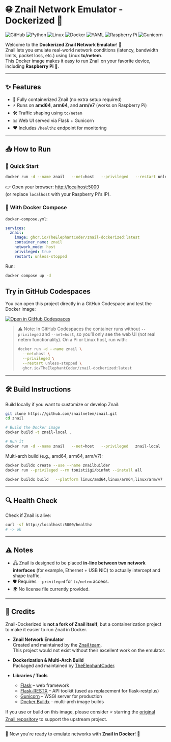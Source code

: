 # 🌐 Znail Network Emulator - Dockerized 🚀

![GitHub](https://img.shields.io/badge/github-%23121011.svg?style=for-the-badge&logo=github&logoColor=white) ![Python](https://img.shields.io/badge/python-3670A0?style=for-the-badge&logo=python&logoColor=ffdd54) ![Linux](https://img.shields.io/badge/Linux-FCC624?style=for-the-badge&logo=linux&logoColor=black) ![Docker](https://img.shields.io/badge/docker-%230db7ed.svg?style=for-the-badge&logo=docker&logoColor=white) ![YAML](https://img.shields.io/badge/yaml-%23ffffff.svg?style=for-the-badge&logo=yaml&logoColor=151515) ![Raspberry Pi](https://img.shields.io/badge/-Raspberry_Pi-C51A4A?style=for-the-badge&logo=Raspberry-Pi) ![Gunicorn](https://img.shields.io/badge/gunicorn-%298729.svg?style=for-the-badge&logo=gunicorn&logoColor=white)




Welcome to the **Dockerized Znail Network Emulator**! 🎉\
Znail lets you emulate real-world network conditions (latency, bandwidth
limits, packet loss, etc.) using Linux **tc/netem**.\
This Docker image makes it easy to run Znail on your favorite device,
including **Raspberry Pi** 🥧.

------------------------------------------------------------------------

## ✨ Features

-   🐳 Fully containerized Znail (no extra setup required)
-   ⚡ Runs on **amd64**, **arm64**, and **arm/v7** (works on Raspberry
    Pi)
-   🛠️ Traffic shaping using `tc/netem`
-   📊 Web UI served via Flask + Gunicorn
-   ❤️ Includes `/healthz` endpoint for monitoring

------------------------------------------------------------------------

## 📥 How to Run

### 🔹 Quick Start

``` bash
docker run -d --name znail   --net=host   --privileged   --restart unless-stopped   ghcr.io/<org-or-user>/znail:latest
```

👉 Open your browser: <http://localhost:5000>\
(or replace `localhost` with your Raspberry Pi's IP).

### 🔹 With Docker Compose

`docker-compose.yml`:

``` yaml
services:
  znail:
    image: ghcr.io/TheElephantCoder/znail-dockerized:latest
    container_name: znail
    network_mode: host
    privileged: true
    restart: unless-stopped
```

Run:

``` bash
docker compose up -d
```


## Try in GitHub Codespaces

You can open this project directly in a GitHub Codespace and test the Docker image:

[![Open in GitHub Codespaces](https://github.com/codespaces/badge.svg)](https://github.com/codespaces/new?hide_repo_select=true&ref=main&repo=Znail-Dockerized&owner=TheElephantCoder)


> ⚠️ Note: In GitHub Codespaces the container runs without `--privileged` and `--net=host`, so you’ll only see the web UI (not real netem functionality). On a Pi or Linux host, run with:
> ```bash
> docker run -d --name znail \
>   --net=host \
>   --privileged \
>   --restart unless-stopped \
>   ghcr.io/TheElephantCoder/znail-dockerized:latest
> ```

------------------------------------------------------------------------

## 🛠️ Build Instructions

Build locally if you want to customize or develop Znail:

``` bash
git clone https://github.com/znailnetem/znail.git
cd znail

# Build the Docker image
docker build -t znail-local .

# Run it
docker run -d --name znail   --net=host   --privileged   znail-local
```

Multi-arch build (e.g., amd64, arm64, arm/v7):

``` bash
docker buildx create --use --name znailbuilder
docker run --privileged --rm tonistiigi/binfmt --install all

docker buildx build   --platform linux/amd64,linux/arm64,linux/arm/v7   -t ghcr.io/<org-or-user>/znail:latest   --push .
```

------------------------------------------------------------------------

## 🔍 Health Check

Check if Znail is alive:

``` bash
curl -sf http://localhost:5000/healthz
# -> ok
```

------------------------------------------------------------------------

## ⚠️ Notes

-   🖧 Znail is designed to be placed **in-line between two network
    interfaces** (for example, Ethernet + USB NIC) to actually intercept
    and shape traffic.
-   🛡️ Requires `--privileged` for `tc/netem` access.
-   🌍 No license file currently provided.

------------------------------------------------------------------------

## 🙏 Credits

Znail-Dockerized is **not a fork of Znail itself**, but a containerization project to make it easier to run Znail in Docker.

- **Znail Network Emulator**  
  Created and maintained by the [Znail team](https://github.com/znailnetem/znail).  
  This project would not exist without their excellent work on the emulator.

- **Dockerization & Multi-Arch Build**  
  Packaged and maintained by [TheElephantCoder](https://github.com/TheElephantCoder).

- **Libraries / Tools**  
  - [Flask](https://palletsprojects.com/p/flask/) – web framework  
  - [Flask-RESTX](https://github.com/python-restx/flask-restx) – API toolkit (used as replacement for flask-restplus)  
  - [Gunicorn](https://gunicorn.org/) – WSGI server for production  
  - [Docker Buildx](https://docs.docker.com/buildx/working-with-buildx/) – multi-arch image builds

If you use or build on this image, please consider ⭐ starring the [original Znail repository](https://github.com/znailnetem/znail) to support the upstream project.

------------------------------------------------------------------------

🎯 Now you're ready to emulate networks with **Znail in Docker**! 🎯
